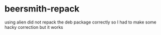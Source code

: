 # beersmith-repack
using alien did not repack the deb package correctly so I had to make some hacky correction but it works
